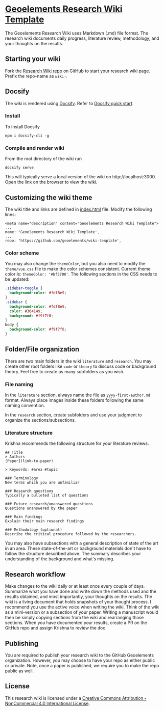 # [Geoelements Research Wiki Template](https://geoelements.org/wiki-template/)

The Geoelements Research Wiki uses  Markdown (.md) file format. The research wiki documents daily progress, literature review, methodology, and your thoughts on the results.

## Starting your wiki
Fork the [Research Wiki repo](https://github.com/geoelements/wiki-template) on GitHub to start your research wiki page. Prefix the repo-name as `wiki-`.

## Docsify

The wiki is rendered using  [Docsify](https://docsify.js.org/#/). 
Refer to [Docsify quick start](https://docsify.js.org/#/quickstart).

### Install

To install Docsify

```
npm i docsify-cli -g
```
### Compile and render wiki

From the root directory of the wiki run

```
docsify serve
```

This will typically serve a local version of the wiki on 
http://localhost:3000. Open the link on the browser to view the wiki.

## Customizing the wiki theme
The wiki title and links are defined in [index.html](index.html) file. 
Modify the following lines:
```
<meta name="description" content="Geoelements Research Wiki Template">
...
name: 'Geoelements Research Wiki Template',
...
repo: 'https://github.com/geoelements/wiki-template',
```

### Color scheme
You may also change the `themeColor`, but you also need to modify the 
`theme/vue.css` file to make the color schemes consistent. Current theme 
color is: `themeColor: '#bf5700'`. The following sections in the CSS needs to be updated:

```css
.sidebar-toggle {
  background-color: #fdf8e9;
}
.sidebar {
  background-color: #fdf8e9;
  color: #364149;
  background: #f9f7f0;
}
body {
  background-color: #f9f7f0;
}
```

## Folder/File organization

There are two main folders in the wiki `literature` and `research`. You may create other root folders like `code` or `theory` to discuss code or background theory. Feel free to create as many subfolders as you wish.

### File naming
In the `literature` section, always name the file as `yyyy-first-author.md` format. Always place images inside these folders following the same naming convention.

In the `research` section, create subfolders and use your judgment to 
organize the sections/subsections.

### Literature structure
Krishna recommends the following structure for your literature reviews.

```
## Title
> Authors
[Paper](link-to-paper)

> Keywords: #area #topic

### Terminology
New terms which you are unfamiliar

### Research questions 
Typically a bulleted list of questions

### Future research/unanswered questions
Questions unanswered by the paper

### Main findings
Explain their main research findings

### Methodology (optional)
Describe the critical procedure followed by the researchers.
```

You may also have subsections with a general description of state of the art in an area. These state-of-the-art or background materials don't have to follow the structure described above. The summary describes your understanding of the background and what's missing.

## Research workflow
Make changes to the wiki daily or at least once every couple of days. Summarize what you have done and write down the methods used and the results obtained, and most importantly, your thoughts on the results. The wiki is a living document that holds snapshots of your thought process. I recommend you use the active voice when writing the wiki. Think of the wiki as a mini-version or a subsection of your paper. Writing a manuscript would then be simply copying sections from the wiki and rearranging those sections.  When you have documented your results, create a PR on the GitHub repo and assign Krishna to review the doc. 

## Publishing
You are required to publish your research wiki to the GitHub Geoelements organization. However, you may choose to have your repo as either public or private. Note, once a paper is published, we require you to make the 
repo public as well.

## License
This research wiki is licensed under a [Creative Commons Attribution - NonCommercial 4.0 International License](https://creativecommons.org/licenses/by-nc/4.0/).